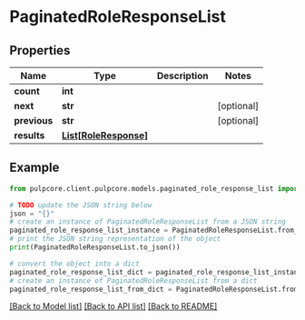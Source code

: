 # PaginatedRoleResponseList


## Properties

Name | Type | Description | Notes
------------ | ------------- | ------------- | -------------
**count** | **int** |  | 
**next** | **str** |  | [optional] 
**previous** | **str** |  | [optional] 
**results** | [**List[RoleResponse]**](RoleResponse.md) |  | 

## Example

```python
from pulpcore.client.pulpcore.models.paginated_role_response_list import PaginatedRoleResponseList

# TODO update the JSON string below
json = "{}"
# create an instance of PaginatedRoleResponseList from a JSON string
paginated_role_response_list_instance = PaginatedRoleResponseList.from_json(json)
# print the JSON string representation of the object
print(PaginatedRoleResponseList.to_json())

# convert the object into a dict
paginated_role_response_list_dict = paginated_role_response_list_instance.to_dict()
# create an instance of PaginatedRoleResponseList from a dict
paginated_role_response_list_from_dict = PaginatedRoleResponseList.from_dict(paginated_role_response_list_dict)
```
[[Back to Model list]](../README.md#documentation-for-models) [[Back to API list]](../README.md#documentation-for-api-endpoints) [[Back to README]](../README.md)


